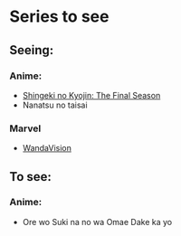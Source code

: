 # Series to see
  
## Seeing:
### Anime:
  - [Shingeki no Kyojin: The Final Season](https://www9.animeflv.cc/anime/shingeki-no-kyojin-the-final-season)
  - Nanatsu no taisai
### Marvel 
  - [WandaVision](http://visuales.uclv.cu/Series/Recientes/)

## To see:
### Anime:
   - Ore wo Suki na no wa Omae Dake ka yo
